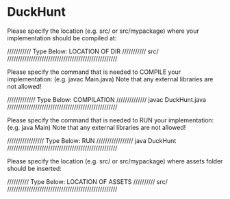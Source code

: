 # DuckHunt

Please specify the location (e.g. src/ or src/mypackage) where your implementation should be compiled at: 

/////////// Type Below: LOCATION OF DIR /////////// src/ ///////////////////////////////////////////////////

Please specify the command that is needed to COMPILE your implementation: (e.g. javac Main.java) Note that any external libraries are not allowed! 

///////////// Type Below: COMPILATION ////////////// javac DuckHunt.java ///////////////////////////////////////////////////

Please specify the command that is needed to RUN your implementation: (e.g. java Main) Note that any external libraries are not allowed! 

///////////////// Type Below: RUN ///////////////// java DuckHunt ///////////////////////////////////////////////////

Please specify the location (e.g. src/ or src/mypackage) where assets folder should be inserted: 

////////// Type Below: LOCATION OF ASSETS ////////// src/ ///////////////////////////////////////////////////
